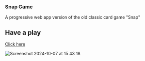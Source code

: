 ### Snap Game
A progressive web app version of the old classic card game "Snap"

## Have a play
[Click here](https://snap-pwa-ae9cd.web.app/)

![Screenshot 2024-10-07 at 15 43 18](https://github.com/user-attachments/assets/8f81fa0c-c7db-43ea-b8c9-bc512c3fcb20)


